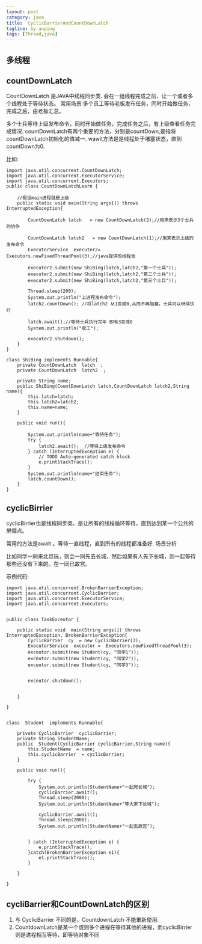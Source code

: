 ```yaml
---
layout: post
category: java
title:	CyclicBarrierAndCountDownLatch 
tagline: by anping
tags: [Thread,java]
---
```



多线程
------



countDownLatch
--------------
CountDownLatch 是JAVA中线程同步类.
会在一组线程完成之前，让一个或者多个线程处于等待状态。
常用场景:多个员工等待老板发布任务，同时开始做任务，完成之后，由老板汇总。
 
多个士兵等待上级发布命令，同时开始做任务，完成任务之后，有上级查看任务完成情况.
countDownLatch有两个重要的方法，分别是countDown,是指将countDownLatch初始化的值减一.
wawit方法是是线程处于堵塞状态，直到countDown为0.




比如:

	
	import java.util.concurrent.CountDownLatch;
	import java.util.concurrent.ExecutorService;
	import java.util.concurrent.Executors;
	public class CountDownLatchLearn {

		//假设main进程就是上级
		public static void main(String args[]) throws InterruptedException{
			
			CountDownLatch latch   = new CountDownLatch(3);//用来表示3个士兵的协作
			
			CountDownLatch latch2   = new CountDownLatch(1);//用来表示上级的发布命令
			ExecutorService  executer2= Executors.newFixedThreadPool(3);//java提供的线程池
			
			executer2.submit(new ShiBing(latch,latch2,"第一个士兵"));
			executer2.submit(new ShiBing(latch,latch2,"第二个士兵"));
			executer2.submit(new ShiBing(latch,latch2,"第三个士兵"));
		 
			Thread.sleep(200);
			System.out.println("上进程发布命令");
			latch2.countDown(); //将latch2 从1变成0,从而不再阻塞，士兵可以继续执行
			
			latch.await();//等待士兵执行完毕 即有3变成0
			System.out.println("收工");
			
			executer2.shutdown();
		}
	}

	class ShiBing implements Runnable{
		private CountDownLatch  latch  ;	
		private CountDownLatch  latch2  ;	
		
		private String name;
		public ShiBing(CountDownLatch latch,CountDownLatch latch2,String name){
			this.latch=latch;
			this.latch2=latch2;
			this.name=name;
		}
		
		public void run(){
			
			System.out.println(name+"等待任务");
			try {
				latch2.await();  //等待上级发布命令
			} catch (InterruptedException e) {
				// TODO Auto-generated catch block
				e.printStackTrace();
			}
			System.out.println(name+"结束任务");
			latch.countDown();
		}
	}	








cyclicBirrier
-------------

cyclicBirrier也是线程同步类。是让所有的线程循环等待，直到达到某一个公共的屏障点。

常用的方法是await 。等待一直线程，直到所有的线程都准备好.
场景分析

比如同学一同来北京玩，则会一同先去长城，然后如果有人先下长城，则一起等待那些还没有下来的。在一同已故宫。



示例代码:

	import java.util.concurrent.BrokenBarrierException;
	import java.util.concurrent.CyclicBarrier;
	import java.util.concurrent.ExecutorService;
	import java.util.concurrent.Executors;


	public class TaskExceutor {

		public static void  main(String args[]) throws InterruptedException, BrokenBarrierException{
			CyclicBarrier  cy  = new CyclicBarrier(3);
			ExecutorService  exceutor =  Executors.newFixedThreadPool(3);
			exceutor.submit(new Student(cy, "同学1"));
			exceutor.submit(new Student(cy, "同学2"));
			exceutor.submit(new Student(cy, "同学3"));
		 
			
			exceutor.shutdown();
			 

		}
		
	}


	class  Student  implements Runnable{
		
		private CyclicBarrier  cyclicBarrier;
		private String StudentName;
		public	Student(CyclicBarrier cyclicBarrier,String name){
			this.StudentName  = name;
			this.cyclicBarrier  = cyclicBarrier;
		} 
		
		public void run(){	
			
			try {
				System.out.println(StudentName+"一起爬长城");
				cyclicBarrier.await();
				Thread.sleep(2000);
				System.out.println(StudentName+"等大家下长城");
				
				cyclicBarrier.await();
				Thread.sleep(2000);
				System.out.println(StudentName+"一起去故宫");
				 
				 
			} catch (InterruptedException e) {
				e.printStackTrace();
			}catch(BrokenBarrierException e1){
				e1.printStackTrace();
			}
			
		}
		
	}




cycliBarrier和CountDownLatch的区别
----------------------------------

1.	与 CyclicBarrier 不同的是，CountdownLatch 不能重新使用.
2.	CountdownLatch是某一个或则多个进程在等待其他的进程，而cyclicBirrier则是进程相互等待，即等待对象不同
